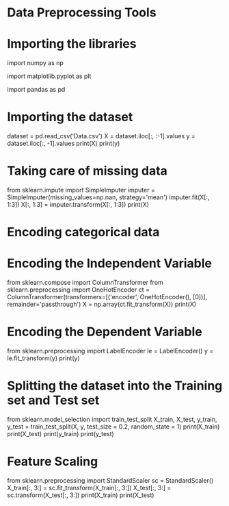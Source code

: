 # Data Preprocessing Tools

# Importing the libraries
import numpy as np

import matplotlib.pyplot as plt

import pandas as pd

# Importing the dataset
dataset = pd.read_csv('Data.csv')
X = dataset.iloc[:, :-1].values
y = dataset.iloc[:, -1].values
print(X)
print(y)

# Taking care of missing data
from sklearn.impute import SimpleImputer
imputer = SimpleImputer(missing_values=np.nan, strategy='mean')
imputer.fit(X[:, 1:3])
X[:, 1:3] = imputer.transform(X[:, 1:3])
print(X)

# Encoding categorical data
# Encoding the Independent Variable
from sklearn.compose import ColumnTransformer
from sklearn.preprocessing import OneHotEncoder
ct = ColumnTransformer(transformers=[('encoder', OneHotEncoder(), [0])], remainder='passthrough')
X = np.array(ct.fit_transform(X))
print(X)
# Encoding the Dependent Variable
from sklearn.preprocessing import LabelEncoder
le = LabelEncoder()
y = le.fit_transform(y)
print(y)

# Splitting the dataset into the Training set and Test set
from sklearn.model_selection import train_test_split
X_train, X_test, y_train, y_test = train_test_split(X, y, test_size = 0.2, random_state = 1)
print(X_train)
print(X_test)
print(y_train)
print(y_test)

# Feature Scaling
from sklearn.preprocessing import StandardScaler
sc = StandardScaler()
X_train[:, 3:] = sc.fit_transform(X_train[:, 3:])
X_test[:, 3:] = sc.transform(X_test[:, 3:])
print(X_train)
print(X_test)